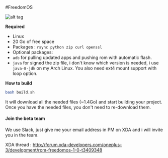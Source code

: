 #FreedomOS

![alt tag](https://raw.githubusercontent.com/Nevax07/FreedomOS/op3/banner_small.png)

**Required**
- Linux
- 20 Go of free space
- Packages : `rsync python zip curl openssl`
- Optional packages:
 - `adb` for pulling updated apps and pushing rom with automatic flash.
 - `java` for signed the zip file, i don't know which version is needed, i use `java-8-jdk` on my Arch Linux.
You also need ext4 mount support with loop option.

**How to build**

```bash
bash build.sh
```

It will download all the needed files (~1.4Go) and start building your project.
Once you have the needed files, you don't need to re-download them.

#### Join the beta team
We use Slack, just give me your email address in PM on XDA and i will invite you in the team.

XDA thread : http://forum.xda-developers.com/oneplus-3/development/rom-freedomos-1-0-t3409348
